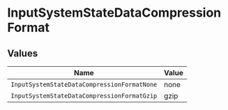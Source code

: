 # InputSystemStateDataCompressionFormat


## Values

| Name                                        | Value                                       |
| ------------------------------------------- | ------------------------------------------- |
| `InputSystemStateDataCompressionFormatNone` | none                                        |
| `InputSystemStateDataCompressionFormatGzip` | gzip                                        |